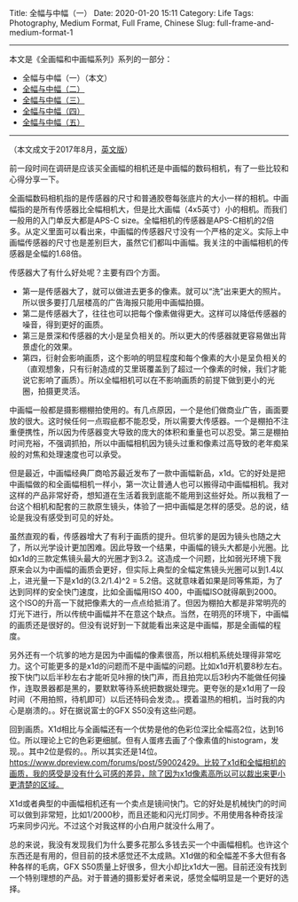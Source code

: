 Title: 全幅与中幅（一）
Date: 2020-01-20 15:11
Category: Life
Tags: Photography, Medium Format, Full Frame, Chinese
Slug: full-frame-and-medium-format-1


---

本文是《全画幅和中画幅系列》系列的一部分：

* 全幅与中幅（一）（本文）
* [全幅与中幅（二）](/full-frame-and-medium-format-2.html)
* [全幅与中幅（三）](/full-frame-and-medium-format-3.html)
* [全幅与中幅（四）](/full-frame-and-medium-format-4.html)
* [全幅与中幅（五）](/full-frame-and-medium-format-5.html)

---

（本文成文于2017年8月，[英文版](/full-frame-and-medium-fromat-cameras.html)）

前一段时间在调研是应该买全画幅的相机还是中画幅的数码相机，有了一些比较和心得分享一下。

全画幅数码相机指的是传感器的尺寸和普通胶卷每张底片的大小一样的相机。中画幅指的是所有传感器比全幅相机大，但是比大画幅（4x5英寸）小的相机。而我们一般用的入门单反大都是APS-C size。全幅相机的传感器是APS-C相机的2倍多。从定义里面可以看出来，中画幅的传感器尺寸没有一个严格的定义。实际上中画幅传感器的尺寸也是差别巨大，虽然它们都叫中画幅。我关注的中画幅相机的传感器是全幅的1.68倍。

传感器大了有什么好处呢？主要有四个方面。

* 第一是传感器大了，就可以做进去更多的像素。就可以“洗”出来更大的照片。所以很多要打几层楼高的广告海报只能用中画幅拍摄。
* 第二是传感器大了，往往也可以把每个像素做得更大。这样可以降低传感器的噪音，得到更好的画质。
* 第三是景深和传感器的大小是呈负相关的。所以更大的传感器就更容易做出背景虚化的效果。
* 第四，衍射会影响画质，这个影响的明显程度和每个像素的大小是呈负相关的（直观想象，只有衍射造成的艾里斑覆盖到了超过一个像素的时候，我们才能说它影响了画质）。所以全幅相机可以在不影响画质的前提下做到更小的光圈，拍摄更灵活。

中画幅一般都是摄影棚棚拍使用的。有几点原因，一个是他们做商业广告，画面要放的很大。这时候任何一点瑕疵都不能忍受，所以需要大传感器。一个是棚拍不注重便携性，所以因为传感器变大导致的庞大的体积和重量也可以忍受。第三是棚拍时间充裕，不强调抓拍，所以中画幅相机因为镜头过重和像素过高导致的老年痴呆般的对焦和处理速度也可以承受。

但是最近，中画幅经典厂商哈苏最近发布了一款中画幅新品，x1d。它的好处是把中画幅做的和全画幅相机一样小，第一次让普通人也可以搬得动中画幅相机。我对这样的产品非常好奇，想知道在生活着我到底能不能用到这些好处。所以我租了一台这个相机和配套的三款原生镜头，体验了一把中画幅是怎样的感受。总的说，结论是我没有感受到可见的好处。

虽然直观的看，传感器增大了有利于画质的提升。但坑爹的是因为镜头也随之大了，所以光学设计更加困难。因此导致一个结果，中画幅的镜头大都是小光圈。比如x1d的三款定焦镜头最大的光圈才到3.2。这造成一个问题，比如弱光环境下我原来会以为中画幅的画质会更好，但实际上典型的全幅定焦镜头光圈可以到1.4以上，进光量一下是x1d的(3.2/1.4)^2 = 5.2倍。这就意味着如果是同等焦距，为了达到同样的安全快门速度，比如全画幅用ISO 400，中画幅ISO就得飙到2000。这个ISO的升高一下就把像素大的一点点给抵消了。但因为棚拍大都是非常明亮的灯光下进行，所以传统中画幅并不在意这个缺点。当然，在明亮的环境下，中画幅的画质还是很好的。但没有说好到一下就能看出来这是中画幅，那是全画幅的程度。

另外还有一个坑爹的地方是因为中画幅的像素很高，所以相机系统处理得非常吃力。这个可能更多的是x1d的问题而不是中画幅的问题。比如x1d开机要8秒左右。按下快门以后半秒左右才能听见咔擦的快门声，而且拍完以后3秒内不能做任何操作，连取景器都是黑的，要默默等待系统把数据处理完。更夸张的是x1d用了一段时间（不用拍照，待机即可）以后还特码会发烫。。摸着温热的相机，当时我的内心是崩溃的。。好在据说富士的GFX S50没有这些问题。

回到画质。X1d相比与全画幅还有一个优势是他的色彩位深比全幅高2位，达到16位。所以理论上它的色彩更细腻。但有人蛋疼去画了个像素值的histogram，发现。。其中2位是假的。。所以其实还是14位。https://www.dpreview.com/forums/post/59002429。比较了x1d和全幅相机的画质，我的感受是没有什么可感的差异，除了因为x1d像素高所以可以裁出来更小更清楚的区域。

X1d或者典型的中画幅相机还有一个卖点是镜间快门。它的好处是机械快门的时间可以做到非常短，比如1/2000秒，而且还能和闪光灯同步。不用使用各种奇技淫巧来同步闪光。不过这个对我这样的小白用户就没什么用了。

总的来说，我没有发现我们为什么要多花那么多钱去买一个中画幅相机。也许这个东西还是有用的，但目前的技术感觉还不太成熟。X1d做的和全幅差不多大但有各种各样的毛病，GFX S50质量上好很多，但大小却比x1d大一圈。目前还没有找到一个特别理想的产品。对于普通的摄影爱好者来说，感觉全幅明显是一个更好的选择。
